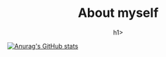 <center>
<h1>About myself</h1>h1>
</center>


[![Anurag's GitHub stats](https://github-readme-stats.vercel.app/api?username=ShimejiAnna4191)](https://github.com/anuraghazra/github-readme-stats)



